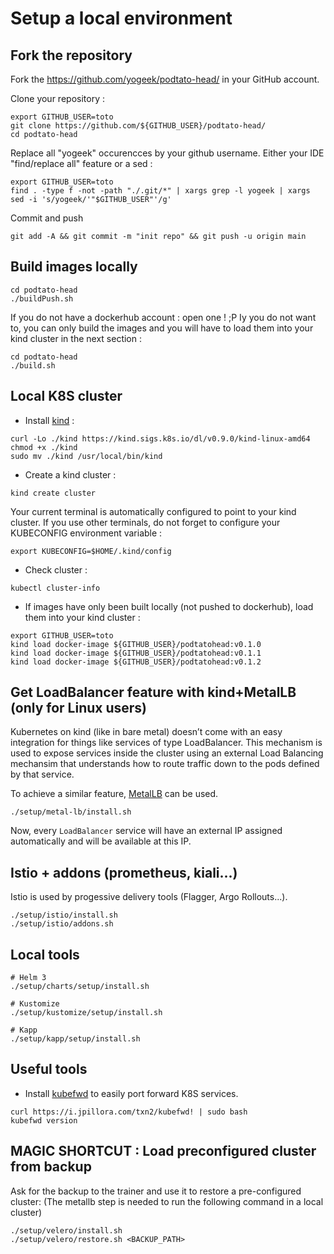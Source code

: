 # Setup a local environment

## Fork the repository

Fork the https://github.com/yogeek/podtato-head/ in your GitHub account.

Clone your repository :

```
export GITHUB_USER=toto
git clone https://github.com/${GITHUB_USER}/podtato-head/
cd podtato-head
```

Replace all "yogeek" occurencces by your github username.
Either your IDE "find/replace all" feature or a sed :

```
export GITHUB_USER=toto
find . -type f -not -path "./.git/*" | xargs grep -l yogeek | xargs sed -i 's/yogeek/'"$GITHUB_USER"'/g'
```

Commit and push

```
git add -A && git commit -m "init repo" && git push -u origin main
```

## Build images locally

```
cd podtato-head
./buildPush.sh
```

If you do not have a dockerhub account : open one ! ;P 
Iy you do not want to, you can only build the images and you will have to load them into your kind cluster in the next section :

```
cd podtato-head
./build.sh
```

## Local K8S cluster

- Install [kind](https://kind.sigs.k8s.io/docs/user/quick-start/) :

```
curl -Lo ./kind https://kind.sigs.k8s.io/dl/v0.9.0/kind-linux-amd64
chmod +x ./kind
sudo mv ./kind /usr/local/bin/kind
```

- Create a kind cluster :

```
kind create cluster
```

Your current terminal is automatically configured to point to your kind cluster.
If you use other terminals, do not forget to configure your KUBECONFIG environment variable :
```
export KUBECONFIG=$HOME/.kind/config
```

- Check cluster :

```
kubectl cluster-info
```

- If images have only been built locally (not pushed to dockerhub), load them into your kind cluster :

```
export GITHUB_USER=toto
kind load docker-image ${GITHUB_USER}/podtatohead:v0.1.0
kind load docker-image ${GITHUB_USER}/podtatohead:v0.1.1
kind load docker-image ${GITHUB_USER}/podtatohead:v0.1.2
```

## Get LoadBalancer feature with kind+MetalLB (only for Linux users)

Kubernetes on kind (like in bare metal) doesn’t come with an easy integration for things like services of type LoadBalancer.
This mechanism is used to expose services inside the cluster using an external Load Balancing mechansim that understands how to route traffic down to the pods defined by that service.

To achieve a similar feature, [MetalLB](https://metallb.universe.tf/installation/) can be used.

```
./setup/metal-lb/install.sh
```

Now, every `LoadBalancer` service will have an external IP assigned automatically and will be available at this IP.

## Istio + addons (prometheus, kiali...)

Istio is used by progessive delivery tools (Flagger, Argo Rollouts...).

```
./setup/istio/install.sh
./setup/istio/addons.sh
```

## Local tools

```
# Helm 3
./setup/charts/setup/install.sh

# Kustomize
./setup/kustomize/setup/install.sh

# Kapp
./setup/kapp/setup/install.sh
```

## Useful tools

- Install [kubefwd](https://github.com/txn2/kubefwd) to easily port forward K8S services.

```
curl https://i.jpillora.com/txn2/kubefwd! | sudo bash
kubefwd version
```

## MAGIC SHORTCUT : Load preconfigured cluster from backup

Ask for the backup to the trainer and use it to restore a pre-configured cluster:
(The metallb step is needed to run the following command in a local cluster)

```
./setup/velero/install.sh
./setup/velero/restore.sh <BACKUP_PATH>
```